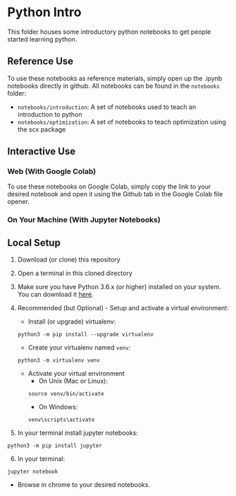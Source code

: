 # Python Intro

This folder houses some introductory python notebooks to get people started learning python.

## Reference Use

To use these notebooks as reference materials, simply open up the .ipynb notebooks directly in github. All notebooks can be found in the `notebooks` folder:
- `notebooks/introduction`: A set of notebooks used to teach an introduction to python
- `notebooks/optimization`: A set of notebooks to teach optimization using the scx package

## Interactive Use

### Web (With Google Colab)
To use these notebooks on Google Colab, simply copy the link to your desired notebook and open it using the Github tab in the Google Colab file opener.

### On Your Machine (With Jupyter Notebooks)

## Local Setup

1. Download (or clone) this repository
2. Open a terminal in this cloned directory
3. Make sure you have Python 3.6.x (or higher) installed on your system. You can download it [here](https://www.python.org/downloads/).
4. Recommended (but Optional) - Setup and activate a virtual environment:  

    - Install (or upgrade) virtualenv:
    ```
    python3 -m pip install --upgrade virtualenv
    ```
    - Create your virtualenv named `venv`:
    ```
    python3 -m virtualenv venv
    ```
    - Activate your virtual environment
        - On Unix (Mac or Linux):
        ```
        source venv/bin/activate
        ```
        - On Windows:
        ```
        venv\scripts\activate
        ```

5. In your terminal install jupyter notebooks:
```
python3 -m pip install jupyter
```
6. In your terminal:
  ```
  jupyter notebook
  ```
   - Browse in chrome to your desired notebooks.
